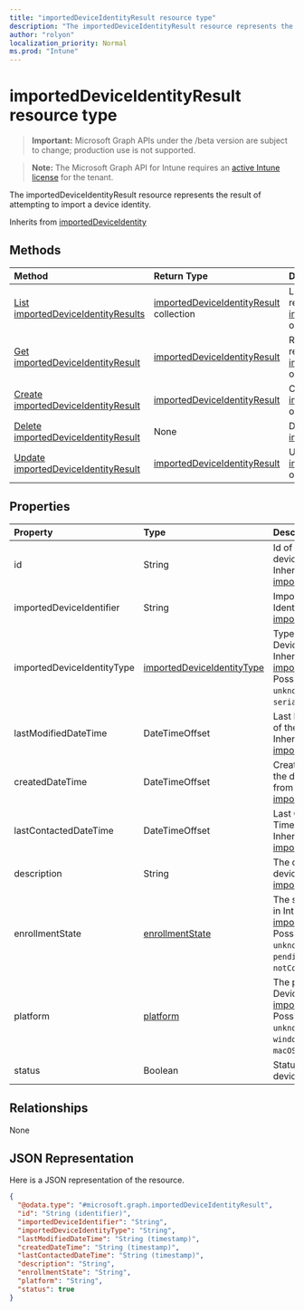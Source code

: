 ```yaml
---
title: "importedDeviceIdentityResult resource type"
description: "The importedDeviceIdentityResult resource represents the result of attempting to import a device identity."
author: "rolyon"
localization_priority: Normal
ms.prod: "Intune"
---
```


# importedDeviceIdentityResult resource type

> **Important:** Microsoft Graph APIs under the /beta version are subject to change; production use is not supported.

> **Note:** The Microsoft Graph API for Intune requires an [active Intune license](https://go.microsoft.com/fwlink/?linkid=839381) for the tenant.

The importedDeviceIdentityResult resource represents the result of attempting to import a device identity.


Inherits from [importedDeviceIdentity](../resources/intune-enrollment-importeddeviceidentity.md)

## Methods
|Method|Return Type|Description|
|:---|:---|:---|
|[List importedDeviceIdentityResults](../api/intune-enrollment-importeddeviceidentityresult-list.md)|[importedDeviceIdentityResult](../resources/intune-enrollment-importeddeviceidentityresult.md) collection|List properties and relationships of the [importedDeviceIdentityResult](../resources/intune-enrollment-importeddeviceidentityresult.md) objects.|
|[Get importedDeviceIdentityResult](../api/intune-enrollment-importeddeviceidentityresult-get.md)|[importedDeviceIdentityResult](../resources/intune-enrollment-importeddeviceidentityresult.md)|Read properties and relationships of the [importedDeviceIdentityResult](../resources/intune-enrollment-importeddeviceidentityresult.md) object.|
|[Create importedDeviceIdentityResult](../api/intune-enrollment-importeddeviceidentityresult-create.md)|[importedDeviceIdentityResult](../resources/intune-enrollment-importeddeviceidentityresult.md)|Create a new [importedDeviceIdentityResult](../resources/intune-enrollment-importeddeviceidentityresult.md) object.|
|[Delete importedDeviceIdentityResult](../api/intune-enrollment-importeddeviceidentityresult-delete.md)|None|Deletes a [importedDeviceIdentityResult](../resources/intune-enrollment-importeddeviceidentityresult.md).|
|[Update importedDeviceIdentityResult](../api/intune-enrollment-importeddeviceidentityresult-update.md)|[importedDeviceIdentityResult](../resources/intune-enrollment-importeddeviceidentityresult.md)|Update the properties of a [importedDeviceIdentityResult](../resources/intune-enrollment-importeddeviceidentityresult.md) object.|

## Properties
|Property|Type|Description|
|:---|:---|:---|
|id|String|Id of the imported device identity Inherited from [importedDeviceIdentity](../resources/intune-enrollment-importeddeviceidentity.md)|
|importedDeviceIdentifier|String|Imported Device Identifier Inherited from [importedDeviceIdentity](../resources/intune-enrollment-importeddeviceidentity.md)|
|importedDeviceIdentityType|[importedDeviceIdentityType](../resources/intune-enrollment-importeddeviceidentitytype.md)|Type of Imported Device Identity Inherited from [importedDeviceIdentity](../resources/intune-enrollment-importeddeviceidentity.md). Possible values are: `unknown`, `imei`, `serialNumber`.|
|lastModifiedDateTime|DateTimeOffset|Last Modified DateTime of the description Inherited from [importedDeviceIdentity](../resources/intune-enrollment-importeddeviceidentity.md)|
|createdDateTime|DateTimeOffset|Created Date Time of the device Inherited from [importedDeviceIdentity](../resources/intune-enrollment-importeddeviceidentity.md)|
|lastContactedDateTime|DateTimeOffset|Last Contacted Date Time of the device Inherited from [importedDeviceIdentity](../resources/intune-enrollment-importeddeviceidentity.md)|
|description|String|The description of the device Inherited from [importedDeviceIdentity](../resources/intune-enrollment-importeddeviceidentity.md)|
|enrollmentState|[enrollmentState](../resources/intune-enrollment-enrollmentstate.md)|The state of the device in Intune Inherited from [importedDeviceIdentity](../resources/intune-enrollment-importeddeviceidentity.md). Possible values are: `unknown`, `enrolled`, `pendingReset`, `failed`, `notContacted`, `blocked`.|
|platform|[platform](../resources/intune-enrollment-platform.md)|The platform of the Device. Inherited from [importedDeviceIdentity](../resources/intune-enrollment-importeddeviceidentity.md). Possible values are: `unknown`, `ios`, `android`, `windows`, `windowsMobile`, `macOS`.|
|status|Boolean|Status of imported device identity|

## Relationships
None

## JSON Representation
Here is a JSON representation of the resource.
<!-- {
  "blockType": "resource",
  "keyProperty": "id",
  "@odata.type": "microsoft.graph.importedDeviceIdentityResult"
}
-->
``` json
{
  "@odata.type": "#microsoft.graph.importedDeviceIdentityResult",
  "id": "String (identifier)",
  "importedDeviceIdentifier": "String",
  "importedDeviceIdentityType": "String",
  "lastModifiedDateTime": "String (timestamp)",
  "createdDateTime": "String (timestamp)",
  "lastContactedDateTime": "String (timestamp)",
  "description": "String",
  "enrollmentState": "String",
  "platform": "String",
  "status": true
}
```




